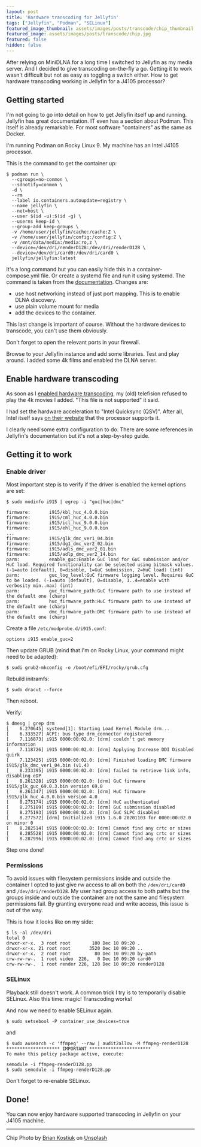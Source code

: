 ```yaml
---
layout: post
title: 'Hardware transcoding for Jellyfin'
tags: ["Jellyfin", "Podman", "SELinux"]
featured_image_thumbnail: assets/images/posts/transcode/chip_thumbnail.jpg
featured_image: assets/images/posts/transcode/chip.jpg
featured: false
hidden: false
---
```


After relying on MiniDLNA for a long time I switched to Jellyfin as my media server. And I decided to give transcoding on-the-fly a go. Getting it to work wasn't difficult but not as easy as toggling a switch either.
How to get hardware transcoding working in Jellyfin for a J4105 processor?

<!--more-->

## Getting started

I'm not going to go into detail on how to get Jellyfin itself up and running. Jellyfin has great documentation. IT even has a section about Podman. This itself is already remarkable. For most software "containers" as the same as Docker.

I'm running Podman on Rocky Linux 9. My machine has an Intel J4105 processor.

This is the command to get the container up:

```
$ podman run \
  --cgroups=no-conmon \
  --sdnotify=conmon \
  -d \
  --rm
  --label io.containers.autoupdate=registry \
  --name jellyfin \
  --net=host \
  --user $(id -u):$(id -g) \
  --userns keep-id \
  --group-add keep-groups \
  -v /home/user/jellyfin/cache:/cache:Z \
  -v /home/user/jellyfin/config:/config:Z \
  -v /mnt/data/media:/media:ro,z \
  --device=/dev/dri/renderD128:/dev/dri/renderD128 \
  --device=/dev/dri/card0:/dev/dri/card0 \
  jellyfin/jellyfin:latest
```

It's a long command but you can easily hide this in a container-compose.yml file. Or create a systemd file and run it using systemd. The command is taken from the [documentation](https://jellyfin.org/docs/general/administration/installing/#podman). Changes are:

- use host networking instead of just port mapping. This is to enable DLNA discovery.
- use plain volume mount for media
- add the devices to the container.

This last change is important of course. Without the hardware devices to transcode, you can't use them obviously.

Don't forget to open the relevant ports in your firewall.

Browse to your Jellyfin instance and add some libraries. Test and play around. I added some 4k films and enabled the DLNA server.

## Enable hardware transcoding

As soon as I [enabled hardware transcoding](https://jellyfin.org/docs/general/administration/hardware-acceleration), my (old) telefision refused to play the 4k movies I added. "This file is not supported" it said.

I had set the hardware acceleration to "Intel Quicksync (QSV)". After all, Intel itself says [on their website](https://www.intel.com/content/www/us/en/products/sku/128989/intel-celeron-j4105-processor-4m-cache-up-to-2-50-ghz/specifications.html) that the processor supports it.

I clearly need some extra configuration to do. There are some references in Jellyfin's documentation but it's not a step-by-step guide.

## Getting it to work

### Enable driver

Most important step is to verify if the driver is enabled the kernel options are set:

```
$ sudo modinfo i915 | egrep -i "guc|huc|dmc"

firmware:       i915/kbl_huc_4.0.0.bin
firmware:       i915/cml_huc_4.0.0.bin
firmware:       i915/icl_huc_9.0.0.bin
firmware:       i915/ehl_huc_9.0.0.bin
...
firmware:       i915/glk_dmc_ver1_04.bin
firmware:       i915/dg1_dmc_ver2_02.bin
firmware:       i915/adls_dmc_ver2_01.bin
firmware:       i915/adlp_dmc_ver2_14.bin
parm:           enable_guc:Enable GuC load for GuC submission and/or HuC load. Required functionality can be selected using bitmask values. (-1=auto [default], 0=disable, 1=GuC submission, 2=HuC load) (int)
parm:           guc_log_level:GuC firmware logging level. Requires GuC to be loaded. (-1=auto [default], 0=disable, 1..4=enable with verbosity min..max) (int)
parm:           guc_firmware_path:GuC firmware path to use instead of the default one (charp)
parm:           huc_firmware_path:HuC firmware path to use instead of the default one (charp)
parm:           dmc_firmware_path:DMC firmware path to use instead of the default one (charp)
```


Create a file `/etc/modprobe.d/i915.conf`:

```
options i915 enable_guc=2
```

Then update GRUB (mind that I'm on Rocky Linux, your command might need to be adapted):

```
$ sudi grub2-mkconfig -o /boot/efi/EFI/rocky/grub.cfg
```

Rebuild initramfs:

```
$ sudo dracut --force
```

Then reboot.

Verify:

```
$ dmesg | grep drm
[    6.270645] systemd[1]: Starting Load Kernel Module drm...
[    6.333527] ACPI: bus type drm_connector registered
[    7.116873] i915 0000:00:02.0: [drm] couldn't get memory information
[    7.118726] i915 0000:00:02.0: [drm] Applying Increase DDI Disabled quirk
[    7.123425] i915 0000:00:02.0: [drm] Finished loading DMC firmware i915/glk_dmc_ver1_04.bin (v1.4)
[    8.233395] i915 0000:00:02.0: [drm] failed to retrieve link info, disabling eDP
[    8.261328] i915 0000:00:02.0: [drm] GuC firmware i915/glk_guc_69.0.3.bin version 69.0
[    8.261347] i915 0000:00:02.0: [drm] HuC firmware i915/glk_huc_4.0.0.bin version 4.0
[    8.275174] i915 0000:00:02.0: [drm] HuC authenticated
[    8.275189] i915 0000:00:02.0: [drm] GuC submission disabled
[    8.275193] i915 0000:00:02.0: [drm] GuC SLPC disabled
[    8.277572] [drm] Initialized i915 1.6.0 20201103 for 0000:00:02.0 on minor 0
[    8.282514] i915 0000:00:02.0: [drm] Cannot find any crtc or sizes
[    8.285528] i915 0000:00:02.0: [drm] Cannot find any crtc or sizes
[    8.287996] i915 0000:00:02.0: [drm] Cannot find any crtc or sizes
```

Step one done!

### Permissions

To avoid issues with filesystem permissions inside and outside the container I opted to just give rw access to all on both the `/dev/dri/card0` and `/dev/dri/renderD128`. My user had group access to both paths but the groups inside and outside the container are not the same and filesystem permissions fail. By granting everyone read and write access, this issue is out of the way.

This is how it looks like on my side:

```
$ ls -al /dev/dri
total 0
drwxr-xr-x.  3 root root        100 Dec 10 09:20 .
drwxr-xr-x. 21 root root       3520 Dec 10 09:20 ..
drwxr-xr-x.  2 root root         80 Dec 10 09:20 by-path
crw-rw-rw-.  1 root video  226,   0 Dec 10 09:20 card0
crw-rw-rw-.  1 root render 226, 128 Dec 10 09:20 renderD128
```

### SELinux

Playback still doesn't work. A common trick I try is to temporarily disable SELinux.
Also this time: magic! Transcoding works!

And now we need to enable SELinux again.

```
$ sudo setsebool -P container_use_devices=true
```

and

```
$ sudo ausearch -c 'ffmpeg' --raw | audit2allow -M ffmpeg-renderD128
******************** IMPORTANT ***********************
To make this policy package active, execute:

semodule -i ffmpeg-renderD128.pp
$ sudo semodule -i ffmpeg-renderD128.pp
```

Don't forget to re-enable SELinux.

## Done!

You can now enjoy hardware supported transcoding in Jellyfin on your J4105 machine.

---

Chip Photo by <a href="https://unsplash.com/@briankost?utm_source=unsplash&utm_medium=referral&utm_content=creditCopyText">Brian Kostiuk</a> on <a href="https://unsplash.com/s/photos/processor?utm_source=unsplash&utm_medium=referral&utm_content=creditCopyText">Unsplash</a>
